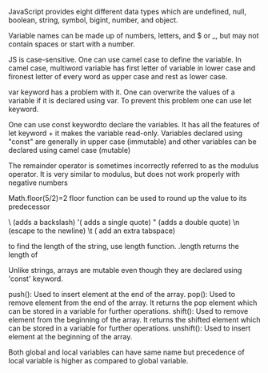 JavaScript provides eight different data types which are undefined, null, boolean, string, symbol, bigint, number, and object.

Variable names can be made up of numbers, letters, and $ or _, but may not contain spaces or start with a number.

JS is case-sensitive. One can use camel case to define the variable. In camel case, multiword variable has first letter of variable in lower case and fironest letter of every word as upper case and rest as lower case.

var keyword has a problem with it. One can overwrite the values of a variable if it is declared using var. To prevent this problem one can use let keyword.

One can use const keywordto declare the variables. It has all the features of let keyword + it makes the variable read-only. Variables declared using "const" are generally in upper case (immutable) and other variables can be declared using camel case (mutable)

The remainder operator is sometimes incorrectly referred to as the modulus operator. It is very similar to modulus, but does not work properly with negative numbers

Math.floor(5/2)=2 floor function can be used to round up the value to its predecessor

\\ (adds a backslash) \'( adds a single quote) \" (adds a double quote) \n (escape to the newline) \t ( add an extra tabspace)

to find the length of the string, use length function. <string>.length returns the length of <string>

Unlike strings, arrays are mutable even though they are declared using 'const' keyword.

push(): Used to insert element at the end of the array.
pop(): Used to remove element from the end of the array. It returns the pop element which can be stored in a variable for further operations.
shift(): Used to remove element from the beginning of the array. It returns the shifted element which can be stored in a variable for further operations.
unshift(): Used to insert element at the beginning of the array.

Both global and local variables can have same name but precedence of local variable is higher as compared to global variable.
